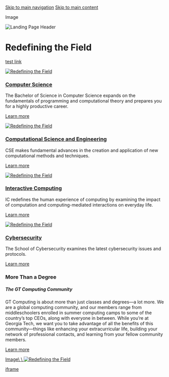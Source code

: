 [Skip to main navigation](https://www.cc.gatech.edu/redefining-field#main-navigation) [Skip to main content](https://www.cc.gatech.edu/redefining-field#main-content)

Image

![Landing Page Header](https://www.cc.gatech.edu/sites/default/files/styles/hero_1500x550_/public/images/Landing_Page_Header.jpg?itok=fE4Di9xH)

# Redefining the Field

[test link](https://www.cc.gatech.edu/testlink)

[![Redefining the Field](https://www.cc.gatech.edu/sites/default/files/styles/vertical_card_1200x800_/public/images/bsmsprogram_1.jpg?itok=Mdy8JpRi)](https://www.cc.gatech.edu/redefining-field#)

### [Computer Science](https://www.cc.gatech.edu/redefining-field\#)

The Bachelor of Science in Computer Science expands on the fundamentals of programming and computational theory and prepares you for a highly productive career.

[Learn more](https://scs.gatech.edu/)

[![Redefining the Field](https://www.cc.gatech.edu/sites/default/files/styles/vertical_card_1200x800_/public/images/bachelors-landing-minors.jpg?itok=G6dct_EG)](https://www.cc.gatech.edu/redefining-field#)

### [Computational Science and Engineering](https://www.cc.gatech.edu/redefining-field\#)

CSE makes fundamental advances in the creation and application of new computational methods and techniques.

[Learn more](https://cse.gatech.edu/)

[![Redefining the Field](https://www.cc.gatech.edu/sites/default/files/styles/vertical_card_1200x800_/public/images/Bachelors-Computational-Media%20-%20Copy.jpg?itok=tmOnObrL)](https://www.cc.gatech.edu/redefining-field#)

### [Interactive Computing](https://www.cc.gatech.edu/redefining-field\#)

IC redefines the human experience of computing by examining the impact of computation and computing-mediated interactions on everyday life.

[Learn more](https://ic.gatech.edu/)

[![Redefining the Field](https://www.cc.gatech.edu/sites/default/files/styles/vertical_card_1200x800_/public/images/masters-landing-computer-science_New%201.jpg?itok=XF9Xf4CN)](https://www.cc.gatech.edu/redefining-field#)

### [Cybersecurity](https://www.cc.gatech.edu/redefining-field\#)

The School of Cybersecurity examines the latest cybersecurity issues and protocols.

[Learn more](https://scp.cc.gatech.edu/)

### More Than a Degree

##### The GT Computing Community

GT Computing is about more than just classes and degrees—a lot more. We are a global computing community, and our members range from middleschoolers enrolled in summer computing camps to some of the country’s top CEOs, along with everyone in between. While you’re at Georgia Tech, we want you to take advantage of all the benefits of this community—things like enhancing your extracurricular life, building your network of professional contacts, and learning from your fellow community members.

[Learn more](http://cc.gatech.edu/)

[Image\\
\\
![Redefining the Field](https://www.cc.gatech.edu/sites/default/files/images/Landing%20Page%20CTA%20Small.png)](https://www.cc.gatech.edu/redefining-field#)

[iframe](https://static.addtoany.com/menu/sm.25.html#type=core&event=load)
